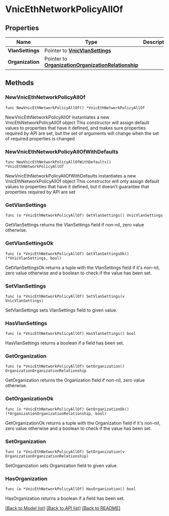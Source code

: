 # VnicEthNetworkPolicyAllOf

## Properties

Name | Type | Description | Notes
------------ | ------------- | ------------- | -------------
**VlanSettings** | Pointer to [**VnicVlanSettings**](vnic.VlanSettings.md) |  | [optional] 
**Organization** | Pointer to [**OrganizationOrganizationRelationship**](organization.Organization.Relationship.md) |  | [optional] 

## Methods

### NewVnicEthNetworkPolicyAllOf

`func NewVnicEthNetworkPolicyAllOf() *VnicEthNetworkPolicyAllOf`

NewVnicEthNetworkPolicyAllOf instantiates a new VnicEthNetworkPolicyAllOf object
This constructor will assign default values to properties that have it defined,
and makes sure properties required by API are set, but the set of arguments
will change when the set of required properties is changed

### NewVnicEthNetworkPolicyAllOfWithDefaults

`func NewVnicEthNetworkPolicyAllOfWithDefaults() *VnicEthNetworkPolicyAllOf`

NewVnicEthNetworkPolicyAllOfWithDefaults instantiates a new VnicEthNetworkPolicyAllOf object
This constructor will only assign default values to properties that have it defined,
but it doesn't guarantee that properties required by API are set

### GetVlanSettings

`func (o *VnicEthNetworkPolicyAllOf) GetVlanSettings() VnicVlanSettings`

GetVlanSettings returns the VlanSettings field if non-nil, zero value otherwise.

### GetVlanSettingsOk

`func (o *VnicEthNetworkPolicyAllOf) GetVlanSettingsOk() (*VnicVlanSettings, bool)`

GetVlanSettingsOk returns a tuple with the VlanSettings field if it's non-nil, zero value otherwise
and a boolean to check if the value has been set.

### SetVlanSettings

`func (o *VnicEthNetworkPolicyAllOf) SetVlanSettings(v VnicVlanSettings)`

SetVlanSettings sets VlanSettings field to given value.

### HasVlanSettings

`func (o *VnicEthNetworkPolicyAllOf) HasVlanSettings() bool`

HasVlanSettings returns a boolean if a field has been set.

### GetOrganization

`func (o *VnicEthNetworkPolicyAllOf) GetOrganization() OrganizationOrganizationRelationship`

GetOrganization returns the Organization field if non-nil, zero value otherwise.

### GetOrganizationOk

`func (o *VnicEthNetworkPolicyAllOf) GetOrganizationOk() (*OrganizationOrganizationRelationship, bool)`

GetOrganizationOk returns a tuple with the Organization field if it's non-nil, zero value otherwise
and a boolean to check if the value has been set.

### SetOrganization

`func (o *VnicEthNetworkPolicyAllOf) SetOrganization(v OrganizationOrganizationRelationship)`

SetOrganization sets Organization field to given value.

### HasOrganization

`func (o *VnicEthNetworkPolicyAllOf) HasOrganization() bool`

HasOrganization returns a boolean if a field has been set.


[[Back to Model list]](../README.md#documentation-for-models) [[Back to API list]](../README.md#documentation-for-api-endpoints) [[Back to README]](../README.md)


